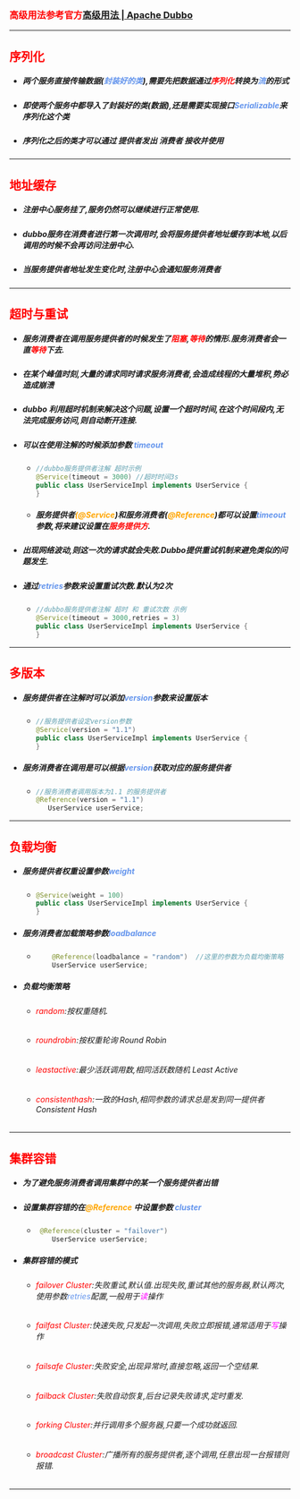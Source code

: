 

### <font color='red'>高级用法参考官方</font>[高级用法 | Apache Dubbo](https://dubbo.apache.org/zh/docs/advanced/)



<hr>



## <font color='red'>序列化</font>

- ##### 两个服务直接传输数据(<font color='cornflowerblue'>封装好的类</font>),需要先把数据通过<font color='red'>序列化</font>转换为<font color='cornflowerblue'>流</font>的形式

- ##### 即使两个服务中都导入了封装好的类(数据),还是需要实现接口<font color='cornflowerblue'>Serializable</font>来序列化这个类

- ##### 序列化之后的类才可以通过 提供者发出 消费者 接收并使用



<hr>



## <font color='red'>地址缓存</font>

- ##### 注册中心服务挂了,服务仍然可以继续进行正常使用.

- ##### dubbo服务在消费者进行第一次调用时,会将服务提供者地址缓存到本地,以后调用的时候不会再访问注册中心.

- ##### 当服务提供者地址发生变化时,注册中心会通知服务消费者



<hr>



## <font color='red'>超时与重试</font>

- ##### 服务消费者在调用服务提供者的时候发生了<font color='red'>阻塞</font>,<font color='red'>等待</font>的情形.服务消费者会一直<font color='red'>等待</font>下去.

- ##### 在某个峰值时刻,大量的请求同时请求服务消费者,会造成线程的大量堆积,势必造成崩溃

- ##### dubbo 利用超时机制来解决这个问题,设置一个超时时间,在这个时间段内,无法完成服务访问,则自动断开连接.

- ##### 可以在使用注解的时候添加参数 <font color='cornflowerblue'>timeout</font> 

  - ```java
    //dubbo服务提供者注解 超时示例
    @Service(timeout = 3000) //超时时间3s
    public class UserServiceImpl implements UserService {
    }
    ```

  - ##### 服务提供者<font color='orange'>(@Service</font>)和服务消费者(<font color='orange'>@Reference</font>)都可以设置<font color='cornflowerblue'>timeout</font>参数,将来建议设置在<font color='red'>服务提供方</font>.

- ##### 出现网络波动,则这一次的请求就会失败.Dubbo提供重试机制来避免类似的问题发生.

- ##### 通过<font color='cornflowerblue'>retries</font>参数来设置重试次数.默认为2次

  - ```java
    //dubbo服务提供者注解 超时 和 重试次数 示例 
    @Service(timeout = 3000,retries = 3)
    public class UserServiceImpl implements UserService {
    }
    ```

    



<hr>



## <font color='red'>多版本</font>

- ##### 服务提供者在注解时可以添加<font color='cornflowerblue'>version</font>参数来设置版本

  - ```java
    //服务提供者设定version参数
    @Service(version = "1.1")
    public class UserServiceImpl implements UserService {
    }
    ```

- ##### 服务消费者在调用是可以根据<font color='cornflowerblue'>version</font>获取对应的服务提供者

  - ```java
    //服务消费者调用版本为1.1 的服务提供者
    @Reference(version = "1.1")
       UserService userService;
    ```





<hr>



## <font color='red'>负载均衡</font>

- ##### 服务提供者权重设置参数<font color='cornflowerblue'>weight</font> 

  - ```java
    @Service(weight = 100)
    public class UserServiceImpl implements UserService {
    }
    ```

- ##### 服务消费者加载策略参数<font color='cornflowerblue'>loadbalance</font> 

  - ```java
        @Reference(loadbalance = "random")  //这里的参数为负载均衡策略
        UserService userService;
    ```

    

- ##### 负载均衡策略

  - ###### <font color='red'>random</font>:按权重随机.
  
  - ###### <font color='red'>roundrobin</font>:按权重轮询 Round Robin
  
  - ###### <font color='red'>leastactive</font>:最少活跃调用数,相同活跃数随机 Least Active
  
  - ###### <font color='red'>consistenthash</font>:一致的Hash,相同参数的请求总是发到同一提供者 Consistent Hash





<hr>



## <font color='red'>集群容错</font>

- ##### 为了避免服务消费者调用集群中的某一个服务提供者出错

- ##### 设置集群容错的在<font color='orange'>@Reference </font>中设置参数 <font color='cornflowerblue'>cluster</font> 

  - ```java
     @Reference(cluster = "failover")
        UserService userService;
    ```

    

- ##### 集群容错的模式

  - ###### <font color='red'>failover Cluster</font>:失败重试,默认值.出现失败,重试其他的服务器,默认两次,使用参数<font color='cornflowerblue'>retries</font>配置,一般用于<font color='fuchsia'>读</font>操作

  - ###### <font color='red'>failfast Cluster</font>:快速失败,只发起一次调用,失败立即报错,通常适用于<font color='fuchsia'>写</font>操作

  - ###### <font color='red'>failsafe Cluster</font>:失败安全,出现异常时,直接忽略,返回一个空结果.

  - ###### <font color='red'>failback Cluster</font>:失败自动恢复,后台记录失败请求,定时重发.

  - ###### <font color='red'>forking Cluster</font>:并行调用多个服务器,只要一个成功就返回.

  - ###### <font color='red'>broadcast Cluster</font>:广播所有的服务提供者,逐个调用,任意出现一台报错则报错.





<hr>



